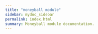 ```yaml
---
title: "moneyball module"
sidebar: mydoc_sidebar
permalink: index.html
summary: Moneyball module documentation.
---
```

